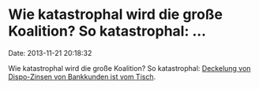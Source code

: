 Wie katastrophal wird die große Koalition? So katastrophal: \...
================================================================

Date: 2013-11-21 20:18:32

Wie katastrophal wird die große Koalition? So katastrophal: [Deckelung
von Dispo-Zinsen von Bankkunden ist vom
Tisch](http://www.faz.net/-gqg-7jnng).
